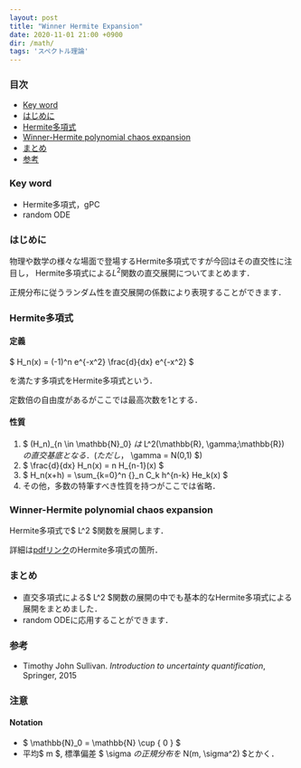 ```yaml
---
layout: post
title: "Winner Hermite Expansion"
date: 2020-11-01 21:00 +0900
dir: /math/
tags: 'スペクトル理論'
---
```


### 目次
- [Key word](#key-word)
- [はじめに](#はじめに)
- [Hermite多項式](#hermite多項式)
- [Winner-Hermite polynomial chaos expansion](#winner-hermite-polynomial-chaos-expansion)
- [まとめ](#まとめ)
- [参考](#参考)

### Key word
- Hermite多項式，gPC
- random ODE

### はじめに
物理や数学の様々な場面で登場するHermite多項式ですが今回はその直交性に注目し，
Hermite多項式による$L^2$関数の直交展開についてまとめます．

正規分布に従うランダム性を直交展開の係数により表現することができます．

### Hermite多項式
#### 定義
$ H_n(x) = (-1)^n e^{-x^2} \frac{d}{dx} e^{-x^2} $

を満たす多項式をHermite多項式という．

定数倍の自由度があるがここでは最高次数を1とする．

#### 性質
1. $ (H_n)_{n \in \mathbb{N}_0} $は$ L^2(\mathbb{R}, \gamma;\mathbb{R}) $の直交基底となる．(ただし，$ \gamma = N(0,1) $)
2. $ \frac{d}{dx} H_n(x) = n H_{n-1}(x) $
3. $ H_n(x+h) = \sum_{k=0}^n {}_n C_k h^{n-k} He_k(x) $
4. その他，多数の特筆すべき性質を持つがここでは省略．

### Winner-Hermite polynomial chaos expansion
Hermite多項式で$ L^2 $関数を展開します．

詳細は[pdfリンク](/math/pdf/chapter11.pdf)のHermite多項式の箇所．

### まとめ
- 直交多項式による$ L^2 $関数の展開の中でも基本的なHermite多項式による展開をまとめました．
- random ODEに応用することができます．

### 参考
- Timothy John Sullivan. *Introduction to uncertainty quantification*, Springer, 2015

### 注意
#### Notation
- $ \mathbb{N}_0 = \mathbb{N} \cup \{ 0 \} $
- 平均$ m $, 標準偏差 $ \sigma $の正規分布を$ N(m, \sigma^2) $とかく．
